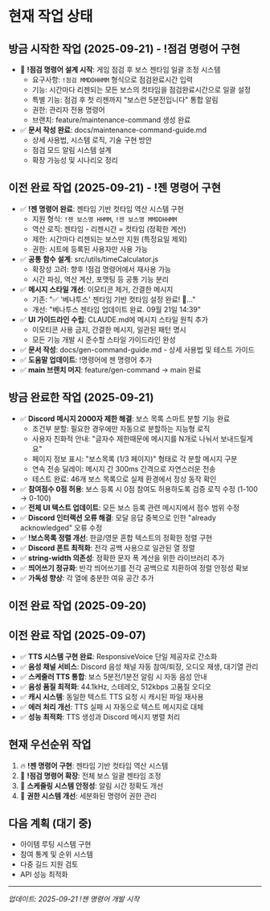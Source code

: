 # 현재 작업 상태

## 방금 시작한 작업 (2025-09-21) - !점검 명령어 구현
- 🚧 **!점검 명령어 설계 시작**: 게임 점검 후 보스 젠타임 일괄 조정 시스템
  - 요구사항: `!점검 MMDDHHMM` 형식으로 점검완료시간 입력
  - 기능: 시간마다 리젠되는 모든 보스의 컷타임을 점검완료시간으로 일괄 설정
  - 특별 기능: 점검 후 첫 리젠까지 "보스런 5분전입니다" 통합 알림
  - 권한: 관리자 전용 명령어
  - 브랜치: feature/maintenance-command 생성 완료
- ✅ **문서 작성 완료**: docs/maintenance-command-guide.md
  - 상세 사용법, 시스템 로직, 기술 구현 방안
  - 점검 모드 알림 시스템 설계
  - 확장 가능성 및 시나리오 정리

## 이전 완료 작업 (2025-09-21) - !젠 명령어 구현
- ✅ **!젠 명령어 완료**: 젠타임 기반 컷타임 역산 시스템 구현
  - 지원 형식: `!젠 보스명 HHMM`, `!젠 보스명 MMDDHHMM`
  - 역산 로직: 젠타임 - 리젠시간 = 컷타임 (정확한 계산)
  - 제한: 시간마다 리젠되는 보스만 지원 (특정요일 제외)
  - 권한: 시트에 등록된 사용자만 사용 가능
- ✅ **공통 함수 설계**: src/utils/timeCalculator.js
  - 확장성 고려: 향후 !점검 명령어에서 재사용 가능
  - 시간 파싱, 역산 계산, 포맷팅 등 공통 기능 분리
- ✅ **메시지 스타일 개선**: 이모티콘 제거, 간결한 메시지
  - 기존: "✅ '베나투스' 젠타임 기반 컷타임 설정 완료! 🎯..."
  - 개선: "베나투스 젠타임 업데이트 완료. 09월 21일 14:39"
- ✅ **UI 가이드라인 수립**: CLAUDE.md에 메시지 스타일 원칙 추가
  - 이모티콘 사용 금지, 간결한 메시지, 일관된 패턴 명시
  - 모든 기능 개발 시 준수할 스타일 가이드라인 완성
- ✅ **문서 작성**: docs/gen-command-guide.md - 상세 사용법 및 테스트 가이드
- ✅ **도움말 업데이트**: !명령어에 젠 명령어 추가
- ✅ **main 브랜치 머지**: feature/gen-command → main 완료

## 방금 완료한 작업 (2025-09-21)
- ✅ **Discord 메시지 2000자 제한 해결**: 보스 목록 스마트 분할 기능 완료
  - 조건부 분할: 필요한 경우에만 자동으로 분할하는 지능형 로직
  - 사용자 친화적 안내: "글자수 제한때문에 메시지를 N개로 나눠서 보내드릴게요"
  - 페이지 정보 표시: "보스목록 (1/3 페이지)" 형태로 각 분할 메시지 구분
  - 연속 전송 딜레이: 메시지 간 300ms 간격으로 자연스러운 전송
  - 테스트 완료: 46개 보스 목록으로 실제 환경에서 정상 동작 확인
- ✅ **참여점수 0점 허용**: 보스 등록 시 0점 참여도 허용하도록 검증 로직 수정 (1-100 → 0-100)
- ✅ **전체 UI 텍스트 업데이트**: 모든 보스 등록 관련 메시지에서 점수 범위 수정
- ✅ **Discord 인터랙션 오류 해결**: 모달 응답 중복으로 인한 "already acknowledged" 오류 수정
- ✅ **!보스목록 정렬 개선**: 한글/영문 혼합 텍스트의 정확한 정렬 구현
- ✅ **Discord 폰트 최적화**: 전각 공백 사용으로 일관된 열 정렬
- ✅ **string-width 의존성**: 정확한 문자 폭 계산을 위한 라이브러리 추가
- ✅ **띄어쓰기 정규화**: 반각 띄어쓰기를 전각 공백으로 치환하여 정렬 안정성 확보
- ✅ **가독성 향상**: 각 열에 충분한 여유 공간 추가

## 이전 완료 작업 (2025-09-20)

## 이전 완료 작업 (2025-09-07)
- ✅ **TTS 시스템 구현 완료**: ResponsiveVoice 단일 제공자로 간소화
- ✅ **음성 채널 서비스**: Discord 음성 채널 자동 참여/퇴장, 오디오 재생, 대기열 관리
- ✅ **스케줄러 TTS 통합**: 보스 5분전/1분전 알림 시 자동 음성 안내
- ✅ **음성 품질 최적화**: 44.1kHz, 스테레오, 512kbps 고품질 오디오
- ✅ **캐시 시스템**: 동일한 텍스트 TTS 요청 시 캐시된 파일 재사용
- ✅ **에러 처리 개선**: TTS 실패 시 자동으로 텍스트 메시지로 대체
- ✅ **성능 최적화**: TTS 생성과 Discord 메시지 병렬 처리

## 현재 우선순위 작업
1. 🔥 **!젠 명령어 구현**: 젠타임 기반 컷타임 역산 시스템
2. 🔮 **!점검 명령어 확장**: 전체 보스 일괄 젠타임 조정
3. 📅 **스케줄링 시스템 안정성**: 알림 시간 정확도 개선
4. 🔐 **권한 시스템 개선**: 세분화된 명령어 권한 관리

## 다음 계획 (대기 중)
- 아이템 루팅 시스템 구현
- 참여 통계 및 순위 시스템
- 다중 길드 지원 검토
- API 성능 최적화

---
*업데이트: 2025-09-21 !젠 명령어 개발 시작*
